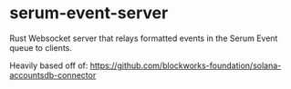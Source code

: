 # serum-event-server

Rust Websocket server that relays formatted events in the Serum Event queue to clients.

Heavily based off of: https://github.com/blockworks-foundation/solana-accountsdb-connector
